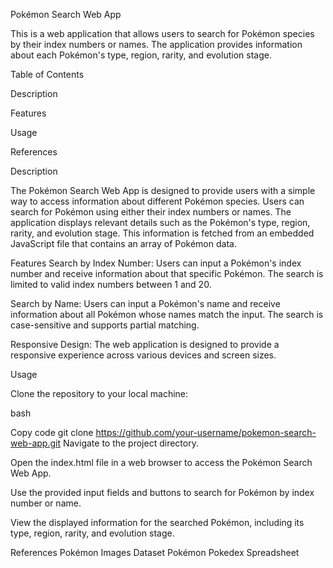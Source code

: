 Pokémon Search Web App

This is a web application that allows users to search for Pokémon species by their index numbers or names. The application provides information about each Pokémon's type, region, rarity, and evolution stage.

Table of Contents

Description

Features

Usage

References


Description

The Pokémon Search Web App is designed to provide users with a simple way to access information about different Pokémon species. Users can search for Pokémon using either their index numbers or names. The application displays relevant details such as the Pokémon's type, region, rarity, and evolution stage. This information is fetched from an embedded JavaScript file that contains an array of Pokémon data.

Features
Search by Index Number: Users can input a Pokémon's index number and receive information about that specific Pokémon. The search is limited to valid index numbers between 1 and 20.

Search by Name: Users can input a Pokémon's name and receive information about all Pokémon whose names match the input. The search is case-sensitive and supports partial matching.

Responsive Design: The web application is designed to provide a responsive experience across various devices and screen sizes.

Usage

Clone the repository to your local machine:

bash

Copy code
git clone https://github.com/your-username/pokemon-search-web-app.git
Navigate to the project directory.

Open the index.html file in a web browser to access the Pokémon Search Web App.

Use the provided input fields and buttons to search for Pokémon by index number or name.

View the displayed information for the searched Pokémon, including its type, region, rarity, and evolution stage.


References
Pokémon Images Dataset
Pokémon Pokedex Spreadsheet




